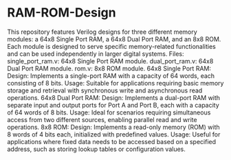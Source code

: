 # RAM-ROM-Design
This repository features Verilog designs for three different memory modules: a 64x8 Single Port RAM, a 64x8 Dual Port RAM, and an 8x8 ROM. Each module is designed to serve specific memory-related functionalities and can be used independently in larger digital systems.
Files:
single_port_ram.v: 64x8 Single Port RAM module.
dual_port_ram.v: 64x8 Dual Port RAM module.
rom.v: 8x8 ROM module.
64x8 Single Port RAM:
Design: Implements a single-port RAM with a capacity of 64 words, each consisting of 8 bits.
Usage: Suitable for applications requiring basic memory storage and retrieval with synchronous write and asynchronous read operations.
64x8 Dual Port RAM:
Design: Implements a dual-port RAM with separate input and output ports for Port A and Port B, each with a capacity of 64 words of 8 bits.
Usage: Ideal for scenarios requiring simultaneous access from two different sources, enabling parallel read and write operations.
8x8 ROM:
Design: Implements a read-only memory (ROM) with 8 words of 4 bits each, initialized with predefined values.
Usage: Useful for applications where fixed data needs to be accessed based on a specified address, such as storing lookup tables or configuration values.
